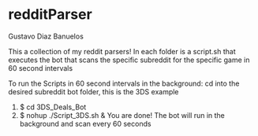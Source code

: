# redditParser
Gustavo Diaz Banuelos

This a collection of my reddit parsers!
In each folder is a script.sh that executes the bot that scans
the specific subreddit for the specific game in 60 second intervals

To run the Scripts in 60 second intervals in the background:
cd into the desired subreddit bot folder, this is the 3DS example

1. $ cd 3DS_Deals_Bot
2. $ nohup ./Script_3DS.sh &
You are done! The bot will run in the background and scan every 60 seconds
